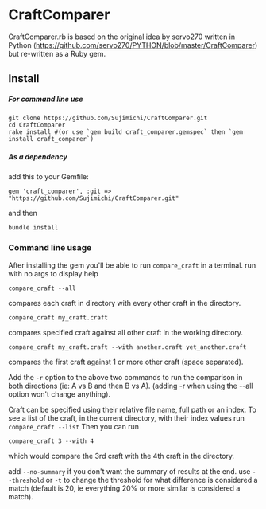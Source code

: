 # CraftComparer
CraftComparer.rb is based on the original idea by servo270 written in Python (https://github.com/servo270/PYTHON/blob/master/CraftComparer) but re-written as a Ruby gem.

## Install
##### For command line use
    git clone https://github.com/Sujimichi/CraftComparer.git
    cd CraftComparer
    rake install #(or use `gem build craft_comparer.gemspec` then `gem install craft_comparer`)

##### As a dependency
add this to your Gemfile:

    gem 'craft_comparer', :git => "https://github.com/Sujimichi/CraftComparer.git"
and then 
    
    bundle install
    
    
### Command line usage
After installing the gem you'll be able to run `compare_craft` in a terminal.  run with no args to display help

    compare_craft --all
compares each craft in directory with every other craft in the directory.  

    compare_craft my_craft.craft
compares specified craft against all other craft in the working directory.

    compare_craft my_craft.craft --with another.craft yet_another.craft
compares the first craft against 1 or more other craft (space separated).

Add the `-r` option to the above two commands to run the comparison in both directions (ie: A vs B and then B vs A).
(adding -r when using the --all option won't change anything).

Craft can be specified using their relative file name, full path or an index.  To see a list of the craft, in the current directory, with their index values run `compare_craft --list`
Then you can run 

    compare_craft 3 --with 4
which would compare the 3rd craft with the 4th craft in the directory.

add `--no-summary` if you don't want the summary of results at the end.
use `--threshold` or `-t` to change the threshold for what difference is considered a match (default is 20, ie everything 20% or more similar is considered a match).
